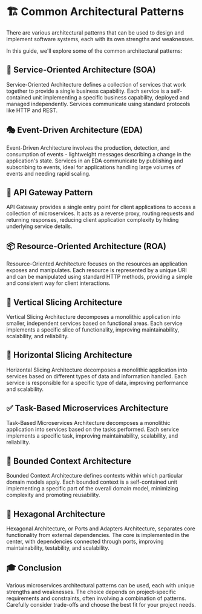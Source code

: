 # 🏗️ Common Architectural Patterns

There are various architectural patterns that can be used to design and implement software systems, each with its own strengths and weaknesses. 

In this guide, we'll explore some of the common architectural patterns:

## 🔗 Service-Oriented Architecture (SOA)

Service-Oriented Architecture defines a collection of services that work together to provide a single business capability. Each service is a self-contained unit implementing a specific business capability, deployed and managed independently. Services communicate using standard protocols like HTTP and REST.

## 🎭 Event-Driven Architecture (EDA)

Event-Driven Architecture involves the production, detection, and consumption of events - lightweight messages describing a change in the application's state. Services in an EDA communicate by publishing and subscribing to events, ideal for applications handling large volumes of events and needing rapid scaling.

## 🚪 API Gateway Pattern

API Gateway provides a single entry point for client applications to access a collection of microservices. It acts as a reverse proxy, routing requests and returning responses, reducing client application complexity by hiding underlying service details.

## 📦 Resource-Oriented Architecture (ROA)

Resource-Oriented Architecture focuses on the resources an application exposes and manipulates. Each resource is represented by a unique URI and can be manipulated using standard HTTP methods, providing a simple and consistent way for client interactions.

## 🔪 Vertical Slicing Architecture

Vertical Slicing Architecture decomposes a monolithic application into smaller, independent services based on functional areas. Each service implements a specific slice of functionality, improving maintainability, scalability, and reliability.

## 🥪 Horizontal Slicing Architecture

Horizontal Slicing Architecture decomposes a monolithic application into services based on different types of data and information handled. Each service is responsible for a specific type of data, improving performance and scalability.

## ✅ Task-Based Microservices Architecture

Task-Based Microservices Architecture decomposes a monolithic application into services based on the tasks performed. Each service implements a specific task, improving maintainability, scalability, and reliability.

## 🧩 Bounded Context Architecture

Bounded Context Architecture defines contexts within which particular domain models apply. Each bounded context is a self-contained unit implementing a specific part of the overall domain model, minimizing complexity and promoting reusability.

## 🔷 Hexagonal Architecture

Hexagonal Architecture, or Ports and Adapters Architecture, separates core functionality from external dependencies. The core is implemented in the center, with dependencies connected through ports, improving maintainability, testability, and scalability.

## 🎓 Conclusion

Various microservices architectural patterns can be used, each with unique strengths and weaknesses. The choice depends on project-specific requirements and constraints, often involving a combination of patterns. Carefully consider trade-offs and choose the best fit for your project needs.

